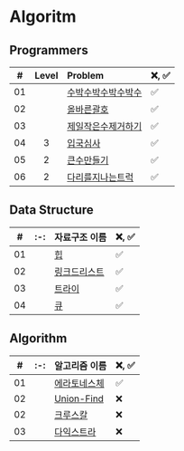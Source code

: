 # Algoritm

## Programmers


|  #  |  Level  | Problem                                      | ❌, ✅ |
| :-: | :-: | :------------------------------------------- | :--- |
| 01  |   | [수박수박수박수박수](./programmers/수박/README.md)     | ✅ |
| 02  |   | [올바른괄호](./programmers/올바른괄호/README.md)   | ✅ |
| 03  |   | [제일작은수제거하기](./programmers/제일작은수제거하기/README.md)   | ✅ |
| 04  | 3 | [입국심사](./programmers/입국심사/README.md)   | ✅ |
| 05  | 2 | [큰수만들기](./programmers/큰수만들기/README.md)   | ✅ |
| 06  | 2 | [다리를지나는트럭](./programmers/다리를지나는트럭/README.md)   | ✅ |


## Data Structure

|  #  | :-: | 자료구조 이름 | ❌, ✅ |
| :-: | :-: | :-------------------------------------   | :--- |
| 01  |   | [힙](./datastructure/heap/README.md)     | ✅ |
| 02  |   | [링크드리스트](./datastructure/linked-list/README.md)     | ✅ |
| 03  |   | [트라이](./datastructure/trie/README.md)     | ✅ |
| 04  |   | [큐](./datastructure/queue/README.md)     | ✅ |

## Algorithm

|  #  | :-: | 알고리즘 이름 | ❌, ✅ |
| :-: | :-: | :-------------------------------------   | :--- |
| 01  |   | [에라토네스체](./algorithm/에라토네스체/README.md)     | ✅ | 
| 02  |   | [Union-Find](./algorithm/Union-Find/README.md)     | ❌ |
| 02  |   | [크루스칼](./algorithm/크루스칼/README.md)     | ❌ |
| 03  |   | [다익스트라](./algorithm/다익스트라/README.md)     | ❌ |
